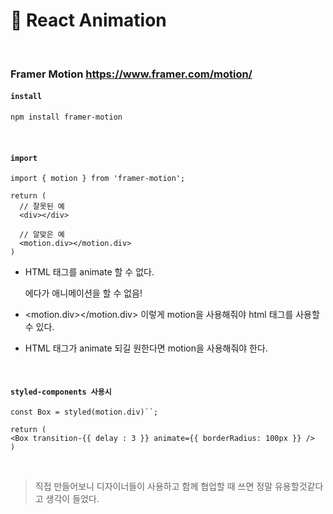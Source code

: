 # 🦋 React Animation

<br />

### **Framer Motion https://www.framer.com/motion/**

#### `install`

```bash
npm install framer-motion
```

<br />

#### `import`

```tsx
import { motion } from 'framer-motion';

return (
  // 잘못된 예
  <div></div>

  // 알맞은 예
  <motion.div></motion.div>
)
```

- HTML 태그를 animate 할 수 없다. <div></div> 에다가 애니메이션을 할 수 없음!

- <motion.div></motion.div> 이렇게 motion을 사용해줘야 html 태그를 사용할 수 있다.

- HTML 태그가 animate 되길 원한다면 motion을 사용해줘야 한다.

<br />

#### `styled-components 사용시`

```tsx
const Box = styled(motion.div)``;

return (
<Box transition-{{ delay : 3 }} animate={{ borderRadius: 100px }} />
)
```

<br />

> 직접 만들어보니 디자이너들이 사용하고 함께 협업할 때 쓰면 정말 유용할것같다고 생각이 들었다.
